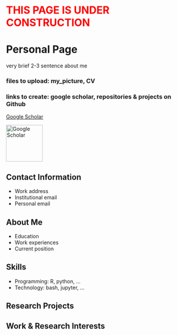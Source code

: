 # <span style="color:red">THIS PAGE IS UNDER CONSTRUCTION</span>

# Personal Page

very brief 2-3 sentence about me

### files to upload: my_picture, CV
### links to create: google scholar, repositories & projects on Github
[Google Scholar](https://scholar.google.com/citations?hl=en&user=LNzh6TwAAAAJ&view_op=list_works&sortby=pubdate)

<a href="https://scholar.google.com/citations?hl=en&user=LNzh6TwAAAAJ&view_op=list_works&sortby=pubdate">
  <img src="https://static-00.iconduck.com/assets.00/google-scholar-icon-1024x1024-052lrrku.png" alt="Google Scholar" width="100"/>
</a>

## Contact Information
- Work address
- Institutional email
- Personal email

## About Me
- Education
- Work experiences
- Current position

## Skills
- Programming: R, python, ...
- Technology: bash, jupyter, ...

## Research Projects

## Work & Research Interests

